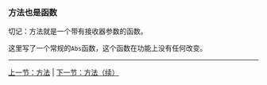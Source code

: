 ### 方法也是函数

切记：方法就是一个带有接收器参数的函数。

这里写了一个常规的```Abs```函数，这个函数在功能上没有任何改变。

---

[上一节：方法](https://github.com/axdhxyzx/GCTT/blob/my_branch/mydrafts/1-methods.md) | [下一节：方法（续）](https://github.com/axdhxyzx/GCTT/blob/my_branch/mydrafts/3-methods-continued.md)